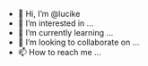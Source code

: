 - 👋 Hi, I’m @lucike
- 👀 I’m interested in ...
- 🌱 I’m currently learning ...
- 💞️ I’m looking to collaborate on ...
- 📫 How to reach me ...

<!---
lucike/lucike is a ✨ special ✨ repository because its `README.md` (this file) appears on your GitHub profile.
You can click the Preview link to take a look at your changes.
--->
